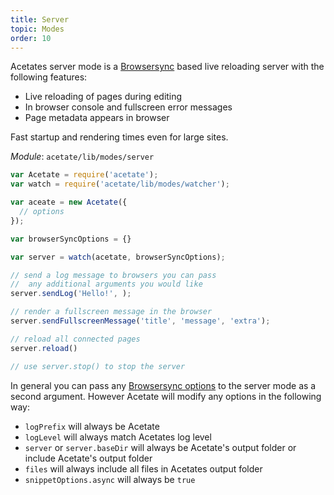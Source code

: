 ```yaml
---
title: Server
topic: Modes
order: 10
---
```


Acetates server mode is a [Browsersync](https://www.browsersync.io/) based live reloading server with the following features:

* Live reloading of pages during editing
* In browser console and fullscreen error messages
* Page metadata appears in browser

Fast startup and rendering times even for large sites.

*Module*: `acetate/lib/modes/server`

```js
var Acetate = require('acetate');
var watch = require('acetate/lib/modes/watcher');

var aceate = new Acetate({
  // options
});

var browserSyncOptions = {}

var server = watch(acetate, browserSyncOptions);

// send a log message to browsers you can pass
//  any additional arguments you would like
server.sendLog('Hello!', );

// render a fullscreen message in the browser
server.sendFullscreenMessage('title', 'message', 'extra');

// reload all connected pages
server.reload()

// use server.stop() to stop the server
```

In general you can pass any [Browsersync options](https://www.browsersync.io/docs/options/) to the server mode as a second argument. However Acetate will modify any options in the following way:

* `logPrefix` will always be Acetate
* `logLevel` will always match Acetates log level
* `server` or `server.baseDir` will always be Acetate's output folder or include Acetate's output folder
* `files` will always include all files in Acetates output folder
* `snippetOptions.async` will always be `true`
